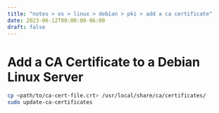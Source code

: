 ```yaml
---
title: "notes > os > linux > debian > pki > add a ca certificate"
date: 2023-06-12T00:00:00-06:00
draft: false
---
```


# Add a CA Certificate to a Debian Linux Server
```bash
cp <path/to/ca-cert-file.crt> /usr/local/share/ca/certificates/
sudo update-ca-certificates
```